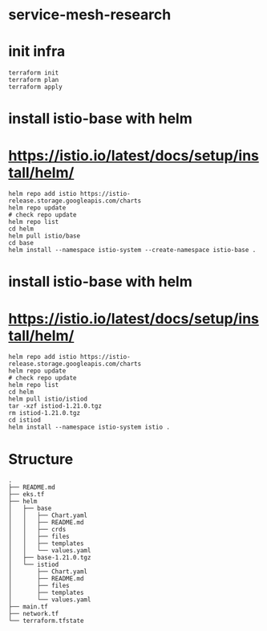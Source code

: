 # service-mesh-research

# init infra
```
terraform init
terraform plan
terraform apply
```

# install istio-base with helm
# https://istio.io/latest/docs/setup/install/helm/
```
helm repo add istio https://istio-release.storage.googleapis.com/charts
helm repo update
# check repo update
helm repo list
cd helm
helm pull istio/base
cd base
helm install --namespace istio-system --create-namespace istio-base .
```

# install istio-base with helm
# https://istio.io/latest/docs/setup/install/helm/
```
helm repo add istio https://istio-release.storage.googleapis.com/charts
helm repo update
# check repo update
helm repo list
cd helm
helm pull istio/istiod
tar -xzf istiod-1.21.0.tgz
rm istiod-1.21.0.tgz
cd istiod
helm install --namespace istio-system istio .
```

# Structure
```
.
├── README.md
├── eks.tf
├── helm
│   ├── base
│   │   ├── Chart.yaml
│   │   ├── README.md
│   │   ├── crds
│   │   ├── files
│   │   ├── templates
│   │   └── values.yaml
│   ├── base-1.21.0.tgz
│   └── istiod
│       ├── Chart.yaml
│       ├── README.md
│       ├── files
│       ├── templates
│       └── values.yaml
├── main.tf
├── network.tf
└── terraform.tfstate
```
